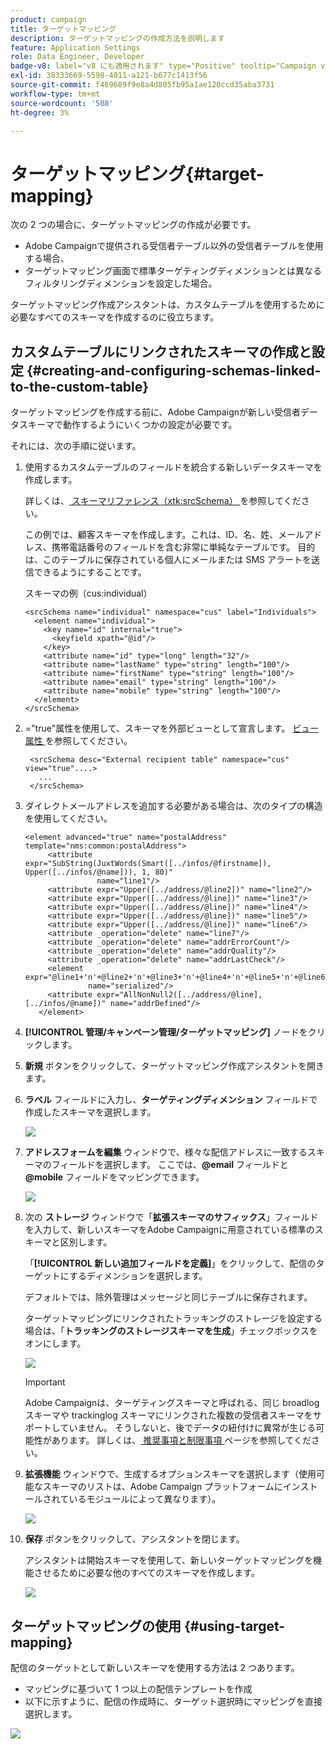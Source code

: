 ```yaml
---
product: campaign
title: ターゲットマッピング
description: ターゲットマッピングの作成方法を説明します
feature: Application Settings
role: Data Engineer, Developer
badge-v8: label="v8 にも適用されます" type="Positive" tooltip="Campaign v8 にも適用されます"
exl-id: 38333669-5598-4811-a121-b677c1413f56
source-git-commit: f469689f9e8a4d805fb95a1ae120ccd35aba3731
workflow-type: tm+mt
source-wordcount: '508'
ht-degree: 3%

---
```


# ターゲットマッピング{#target-mapping}

次の 2 つの場合に、ターゲットマッピングの作成が必要です。

* Adobe Campaignで提供される受信者テーブル以外の受信者テーブルを使用する場合、
* ターゲットマッピング画面で標準ターゲティングディメンションとは異なるフィルタリングディメンションを設定した場合。

ターゲットマッピング作成アシスタントは、カスタムテーブルを使用するために必要なすべてのスキーマを作成するのに役立ちます。

## カスタムテーブルにリンクされたスキーマの作成と設定 {#creating-and-configuring-schemas-linked-to-the-custom-table}

ターゲットマッピングを作成する前に、Adobe Campaignが新しい受信者データスキーマで動作するようにいくつかの設定が必要です。

それには、次の手順に従います。

1. 使用するカスタムテーブルのフィールドを統合する新しいデータスキーマを作成します。

   詳しくは、[ スキーマリファレンス（xtk:srcSchema） ](../../configuration/using/about-schema-reference.md) を参照してください。

   この例では、顧客スキーマを作成します。これは、ID、名、姓、メールアドレス、携帯電話番号のフィールドを含む非常に単純なテーブルです。 目的は、このテーブルに保存されている個人にメールまたは SMS アラートを送信できるようにすることです。

   スキーマの例（cus:individual）

   ```
   <srcSchema name="individual" namespace="cus" label="Individuals">
     <element name="individual">
       <key name="id" internal="true">
         <keyfield xpath="@id"/>
       </key>
       <attribute name="id" type="long" length="32"/>
       <attribute name="lastName" type="string" length="100"/>
       <attribute name="firstName" type="string" length="100"/>
       <attribute name="email" type="string" length="100"/>
       <attribute name="mobile" type="string" length="100"/>
     </element>
   </srcSchema>
   ```

1. =&quot;true&quot;属性を使用して、スキーマを外部ビューとして宣言します。 [ ビュー属性 ](../../configuration/using/schema-characteristics.md#the-view-attribute) を参照してください。

   ```
    <srcSchema desc="External recipient table" namespace="cus" view="true"....>
      ...
    </srcSchema>
   ```

1. ダイレクトメールアドレスを追加する必要がある場合は、次のタイプの構造を使用してください。

   ```
   <element advanced="true" name="postalAddress" template="nms:common:postalAddress">
        <attribute expr="SubString(JuxtWords(Smart([../infos/@firstname]), Upper([../infos/@name])), 1, 80)"
                   name="line1"/>
        <attribute expr="Upper([../address/@line2])" name="line2"/>
        <attribute expr="Upper([../address/@line])" name="line3"/>
        <attribute expr="Upper([../address/@line])" name="line4"/>
        <attribute expr="Upper([../address/@line])" name="line5"/>
        <attribute expr="Upper([../address/@line])" name="line6"/>
        <attribute _operation="delete" name="line7"/>
        <attribute _operation="delete" name="addrErrorCount"/>
        <attribute _operation="delete" name="addrQuality"/>
        <attribute _operation="delete" name="addrLastCheck"/>
        <element expr="@line1+'n'+@line2+'n'+@line3+'n'+@line4+'n'+@line5+'n'+@line6"
                 name="serialized"/>
        <attribute expr="AllNonNull2([../address/@line], [../infos/@name])" name="addrDefined"/>
      </element>
   ```

1. **[!UICONTROL 管理/キャンペーン管理/ターゲットマッピング]** ノードをクリックします。
1. **新規** ボタンをクリックして、ターゲットマッピング作成アシスタントを開きます。
1. **ラベル** フィールドに入力し、**ターゲティングディメンション** フィールドで作成したスキーマを選択します。

   ![](assets/mapping_diffusion_wizard_1.png)

1. **アドレスフォームを編集** ウィンドウで、様々な配信アドレスに一致するスキーマのフィールドを選択します。 ここでは、**@email** フィールドと **@mobile** フィールドをマッピングできます。

   ![](assets/mapping_diffusion_wizard_2.png)

1. 次の **ストレージ** ウィンドウで「**拡張スキーマのサフィックス**」フィールドを入力して、新しいスキーマをAdobe Campaignに用意されている標準のスキーマと区別します。

   「**[!UICONTROL 新しい追加フィールドを定義]**」をクリックして、配信のターゲットにするディメンションを選択します。

   デフォルトでは、除外管理はメッセージと同じテーブルに保存されます。

   ターゲットマッピングにリンクされたトラッキングのストレージを設定する場合は、「**トラッキングのストレージスキーマを生成**」チェックボックスをオンにします。

   ![](assets/mapping_diffusion_wizard_3.png)

   >[!IMPORTANT]
   >
   >Adobe Campaignは、ターゲティングスキーマと呼ばれる、同じ broadlog スキーマや trackinglog スキーマにリンクされた複数の受信者スキーマをサポートしていません。 そうしないと、後でデータの紐付けに異常が生じる可能性があります。 詳しくは、[ 推奨事項と制限事項 ](../../configuration/using/about-custom-recipient-table.md) ページを参照してください。

1. **拡張機能** ウィンドウで、生成するオプションスキーマを選択します（使用可能なスキーマのリストは、Adobe Campaign プラットフォームにインストールされているモジュールによって異なります）。

   ![](assets/mapping_diffusion_wizard_4.png)

1. **保存** ボタンをクリックして、アシスタントを閉じます。

   アシスタントは開始スキーマを使用して、新しいターゲットマッピングを機能させるために必要な他のすべてのスキーマを作成します。

   ![](assets/mapping_schema_list.png)

## ターゲットマッピングの使用 {#using-target-mapping}

配信のターゲットとして新しいスキーマを使用する方法は 2 つあります。

* マッピングに基づいて 1 つ以上の配信テンプレートを作成
* 以下に示すように、配信の作成時に、ターゲット選択時にマッピングを直接選択します。

![](assets/mapping_selection_ciblage.png)
